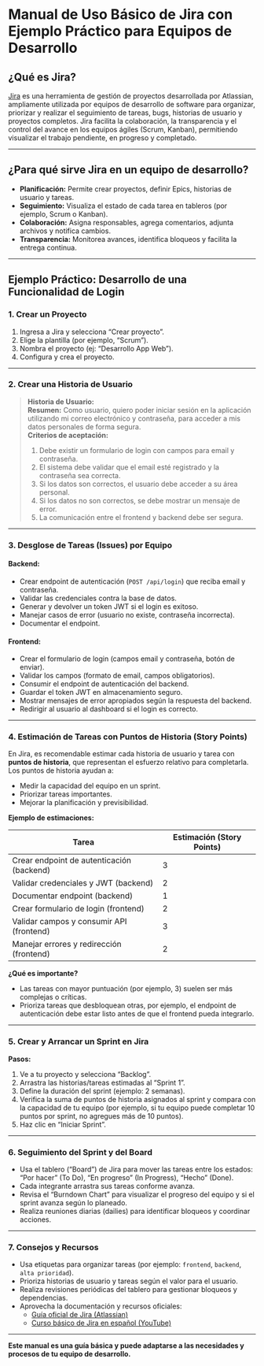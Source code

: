 # Manual de Uso Básico de Jira con Ejemplo Práctico para Equipos de Desarrollo

## ¿Qué es Jira?

[Jira](https://www.atlassian.com/software/jira) es una herramienta de gestión de proyectos desarrollada por Atlassian, ampliamente utilizada por equipos de desarrollo de software para organizar, priorizar y realizar el seguimiento de tareas, bugs, historias de usuario y proyectos completos. Jira facilita la colaboración, la transparencia y el control del avance en los equipos ágiles (Scrum, Kanban), permitiendo visualizar el trabajo pendiente, en progreso y completado.

---

## ¿Para qué sirve Jira en un equipo de desarrollo?

- **Planificación:** Permite crear proyectos, definir Epics, historias de usuario y tareas.
- **Seguimiento:** Visualiza el estado de cada tarea en tableros (por ejemplo, Scrum o Kanban).
- **Colaboración:** Asigna responsables, agrega comentarios, adjunta archivos y notifica cambios.
- **Transparencia:** Monitorea avances, identifica bloqueos y facilita la entrega continua.

---

## Ejemplo Práctico: Desarrollo de una Funcionalidad de Login

### 1. Crear un Proyecto

1. Ingresa a Jira y selecciona “Crear proyecto”.
2. Elige la plantilla (por ejemplo, “Scrum”).
3. Nombra el proyecto (ej: “Desarrollo App Web”).
4. Configura y crea el proyecto.

---

### 2. Crear una Historia de Usuario

> **Historia de Usuario:**  
> **Resumen:** Como usuario, quiero poder iniciar sesión en la aplicación utilizando mi correo electrónico y contraseña, para acceder a mis datos personales de forma segura.  
> **Criterios de aceptación:**
> 1. Debe existir un formulario de login con campos para email y contraseña.
> 2. El sistema debe validar que el email esté registrado y la contraseña sea correcta.
> 3. Si los datos son correctos, el usuario debe acceder a su área personal.
> 4. Si los datos no son correctos, se debe mostrar un mensaje de error.
> 5. La comunicación entre el frontend y backend debe ser segura.

---

### 3. Desglose de Tareas (Issues) por Equipo

#### Backend:
- Crear endpoint de autenticación (`POST /api/login`) que reciba email y contraseña.
- Validar las credenciales contra la base de datos.
- Generar y devolver un token JWT si el login es exitoso.
- Manejar casos de error (usuario no existe, contraseña incorrecta).
- Documentar el endpoint.

#### Frontend:
- Crear el formulario de login (campos email y contraseña, botón de enviar).
- Validar los campos (formato de email, campos obligatorios).
- Consumir el endpoint de autenticación del backend.
- Guardar el token JWT en almacenamiento seguro.
- Mostrar mensajes de error apropiados según la respuesta del backend.
- Redirigir al usuario al dashboard si el login es correcto.

---

### 4. Estimación de Tareas con Puntos de Historia (Story Points)

En Jira, es recomendable estimar cada historia de usuario y tarea con **puntos de historia**, que representan el esfuerzo relativo para completarla. Los puntos de historia ayudan a:

- Medir la capacidad del equipo en un sprint.
- Priorizar tareas importantes.
- Mejorar la planificación y previsibilidad.

**Ejemplo de estimaciones:**

| Tarea                                          | Estimación (Story Points) |
|------------------------------------------------|--------------------------|
| Crear endpoint de autenticación (backend)      | 3                        |
| Validar credenciales y JWT (backend)           | 2                        |
| Documentar endpoint (backend)                  | 1                        |
| Crear formulario de login (frontend)           | 2                        |
| Validar campos y consumir API (frontend)       | 3                        |
| Manejar errores y redirección (frontend)       | 2                        |

**¿Qué es importante?**
- Las tareas con mayor puntuación (por ejemplo, 3) suelen ser más complejas o críticas.
- Prioriza tareas que desbloquean otras, por ejemplo, el endpoint de autenticación debe estar listo antes de que el frontend pueda integrarlo.

---

### 5. Crear y Arrancar un Sprint en Jira

**Pasos:**

1. Ve a tu proyecto y selecciona “Backlog”.
2. Arrastra las historias/tareas estimadas al “Sprint 1”.
3. Define la duración del sprint (ejemplo: 2 semanas).
4. Verifica la suma de puntos de historia asignados al sprint y compara con la capacidad de tu equipo (por ejemplo, si tu equipo puede completar 10 puntos por sprint, no agregues más de 10 puntos).
5. Haz clic en “Iniciar Sprint”.

---

### 6. Seguimiento del Sprint y del Board

- Usa el tablero (“Board”) de Jira para mover las tareas entre los estados: “Por hacer” (To Do), “En progreso” (In Progress), “Hecho” (Done).
- Cada integrante arrastra sus tareas conforme avanza.
- Revisa el “Burndown Chart” para visualizar el progreso del equipo y si el sprint avanza según lo planeado.
- Realiza reuniones diarias (dailies) para identificar bloqueos y coordinar acciones.

---

### 7. Consejos y Recursos

- Usa etiquetas para organizar tareas (por ejemplo: `frontend`, `backend`, `alta prioridad`).
- Prioriza historias de usuario y tareas según el valor para el usuario.
- Realiza revisiones periódicas del tablero para gestionar bloqueos y dependencias.
- Aprovecha la documentación y recursos oficiales:
    - [Guía oficial de Jira (Atlassian)](https://support.atlassian.com/jira-software-cloud/docs/)
    - [Curso básico de Jira en español (YouTube)](https://www.youtube.com/results?search_query=jira+curso+español)

---

**Este manual es una guía básica y puede adaptarse a las necesidades y procesos de tu equipo de desarrollo.**